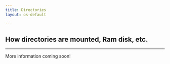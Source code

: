 ```yaml
---
title: Directories
layout: os-default

---
```


## How directories are mounted, Ram disk, etc.
---

More information coming soon!